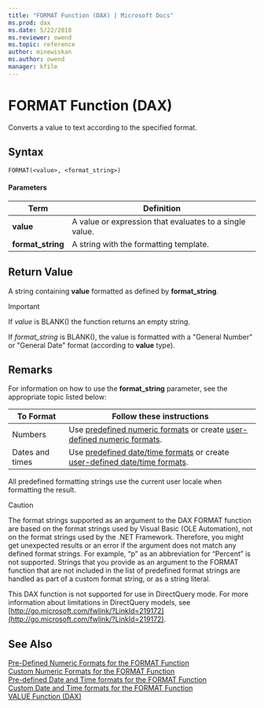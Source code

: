 ```yaml
---
title: "FORMAT Function (DAX) | Microsoft Docs"
ms.prod: dax
ms.date: 5/22/2018
ms.reviewer: owend
ms.topic: reference
author: minewiskan
ms.author: owend
manager: kfile
---
```

# FORMAT Function (DAX)
Converts a value to text according to the specified format.  
  
## Syntax  
  
```dax
FORMAT(<value>, <format_string>)  
```
  
#### Parameters  
  
|Term|Definition|  
|--------|--------------|  
|**value**|A value or expression that evaluates to a single value.|  
|**format_string**|A string with the formatting template.|  
  
## Return Value  
A string containing **value** formatted as defined by **format_string**.  
  
> [!IMPORTANT]  
> If *value* is BLANK() the function returns an empty string.  
>   
> If *format_string* is BLANK(), the value is formatted with a "General Number" or "General Date" format (according to **value** type).  
  
## Remarks  
For information on how to use the **format_string** parameter, see the appropriate topic listed below:  
  
|To Format|Follow these instructions|  
|-------------|-----------------------------|  
|Numbers|Use [predefined numeric formats](http://msdn.microsoft.com/en-us/78e0ac9e-9e3a-45dd-991f-599a206b8c65) or create [user-defined numeric formats](http://msdn.microsoft.com/en-us/0432d01e-d0b5-49a0-b93e-fb636e0a8274).|  
|Dates and times|Use [predefined date/time formats](http://msdn.microsoft.com/en-us/b37f6d2f-1f73-4daa-8e64-df475a3622b8) or create [user-defined date/time formats](http://msdn.microsoft.com/en-us/4dd49f41-05fe-474d-8678-31fe5f86a137).|  
  
All predefined formatting strings use the current user locale when formatting the result.  
  
> [!CAUTION]  
> The format strings supported as an argument to the DAX FORMAT function are based on the format strings used by Visual Basic (OLE Automation), not on the format strings used by the .NET Framework. Therefore, you might get unexpected results or an error if the argument does not match any defined format strings. For example, “p” as an abbreviation for “Percent” is not supported. Strings that you provide as an argument to the FORMAT function that are not included in the list of predefined format strings are handled as part of a custom format string, or as a string literal.  
  
This DAX function is not supported for use in DirectQuery mode. For more information about limitations in DirectQuery models, see  [http://go.microsoft.com/fwlink/?LinkId=219172](http://go.microsoft.com/fwlink/?LinkId=219172).  
  
## See Also  
[Pre-Defined Numeric Formats for the FORMAT Function](pre-defined-numeric-formats-for-the-format-function.md)  
[Custom Numeric Formats for the FORMAT Function](custom-numeric-formats-for-the-format-function.md)  
[Pre-defined Date and Time formats for the FORMAT Function](pre-defined-date-and-time-formats-for-the-format-function.md)  
[Custom Date and Time formats for the FORMAT Function](custom-date-and-time-formats-for-the-format-function.md)  
[VALUE Function &#40;DAX&#41;](value-function-dax.md)  
  
